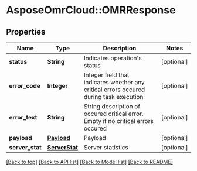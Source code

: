 # AsposeOmrCloud::OMRResponse

## Properties
Name | Type | Description | Notes
------------ | ------------- | ------------- | -------------
**status** | **String** | Indicates operation&#39;s status | [optional] 
**error_code** | **Integer** | Integer field that indicates whether any critical errors occured during task execution | [optional] 
**error_text** | **String** | String description of occured critical error. Empty if no critical errors occured | [optional] 
**payload** | [**Payload**](Payload.md) | Payload | [optional] 
**server_stat** | [**ServerStat**](ServerStat.md) | Server statistics | [optional] 

[[Back to top]](#) [[Back to API list]](../README.md#documentation-for-api-endpoints) [[Back to Model list]](../README.md#documentation-for-models) [[Back to README]](../README.md)

